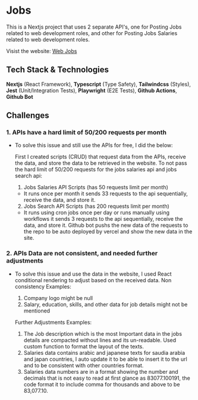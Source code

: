 # Jobs
This is a Nextjs project that uses 2 separate API's, one for Posting Jobs related to web development roles, and other for Posting Jobs Salaries related to web development roles.

Visist the website: [Web Jobs](https://jobs-tau-swart.vercel.app/)

## Tech Stack & Technologies

**Nextjs** (React Framework), **Typescript** (Type Safety), **Tailwindcss** (Styles), **Jest** (Unit/Integration Tests), **Playwright** (E2E Tests), **Github Actions**, **Github Bot**

## Challenges

### 1. APIs have a hard limit of 50/200 requests per month
- To solve this issue and still use the APIs for free, I did the below:
  
  First I created scripts (CRUD) that request data from the APIs, receive the data, and store the data to be retrieved in the website.
  To not pass the hard limit of 50/200 requests for the jobs salaries api and jobs search api:
  1. Jobs Salaries API Scripts (has 50 requests limit per month)
    - It runs once per month it sends 33 requests to the api sequentially, receive the data, and store it.

  2. Jobs Search API Scripts (has 200 requests limit per month)
    - It runs using cron jobs once per day or runs manually using workflows it sends 3 requests to the api sequentially, receive the data, and store it.
  Github bot pushs the new data of the requests to the repo to be auto deployed by vercel and show the new data in the site.

### 2. APIs Data are not consistent, and needed further adjustments
- To solve this issue and use the data in the website, I used React conditional rendering to adjust based on the received data.
  Non consistency Examples:
    1. Company logo might be null
    2. Salary, education, skills, and other data for job details might not be mentioned
    
  Further Adjustments Examples:
    1. The Job description which is the most Important data in the jobs details are compacted without lines and its un-readable. Used custom function to format the layout of the texts.
    2. Salaries data contains arabic and japanese texts for saudia arabia and japan countries, I auto update it to be able to insert it to the url and to be consistent with other countries format.
    3. Salaries data numbers are in a format showing the number and decimals that is not easy to read at first glance as 83077.100191, the code format it to include comma for thousands and above to be 83,077.10.
 
 
